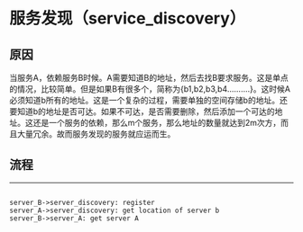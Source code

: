 # 服务发现（service_discovery）
## 原因
   当服务A，依赖服务B时候。A需要知道B的地址，然后去找B要求服务。这是单点的情况，比较简单。但是如果B有很多个，简称为{b1,b2,b3,b4..........}。这时候A必须知道b所有的地址。这是一个复杂的过程，需要单独的空间存储b的地址。还要知道b的地址是否可达。如果不可达，是否需要删除，然后添加一个可达的地址。这还是一个服务的依赖，那么m个服务，那么地址的数量就达到2m次方，而且大量冗余。故而服务发现的服务就应运而生。
## 流程
------
```sequence {theme="hand"}

server_B->server_discovery: register
server_A->server_discovery: get location of server b
server_B->server_A: get server A

````
